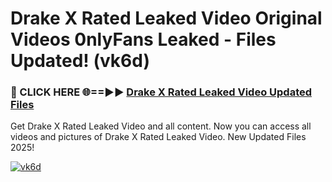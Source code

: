 # Drake X Rated Leaked Video Original Videos 0nlyFans Leaked - Files Updated! (vk6d)

<h3>🔴 CLICK HERE 🌐==►► <a href="https://tinyurl.com/2jnfzry5" rel="nofollow">Drake X Rated Leaked Video Updated Files</a></h3>

Get Drake X Rated Leaked Video and all content. Now you can access all videos and pictures of Drake X Rated Leaked Video. New Updated Files 2025!

[![vk6d](https://i.imgur.com/GyGTBgg.gif)](https://tinyurl.com/2jnfzry5)
